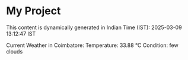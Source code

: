 # My Project

This content is dynamically generated in Indian Time (IST): 2025-03-09 13:12:47 IST


Current Weather in Coimbatore:
Temperature: 33.88 °C
Condition: few clouds
